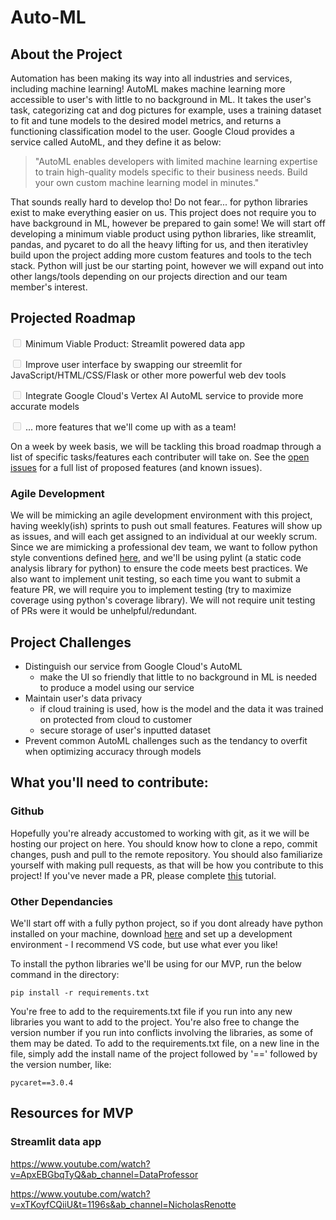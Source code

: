 # Auto-ML

## About the Project
<!-- TODO: add in repo badges once project starts-->
<!-- TODO: insert screenshot of application page-->
Automation has been making its way into all industries and services, including machine learning! AutoML makes machine learning more accessible to user's with little to no background in ML. It takes the user's task, categorizing cat and dog pictures for example, uses a training dataset to fit and tune models to the desired model metrics, and returns a functioning classification model to the user. Google Cloud provides a service called AutoML, and they define it as below:

> "AutoML enables developers with limited machine learning expertise to train high-quality models specific to their business needs. Build your own custom machine learning model in minutes."

That sounds really hard to develop tho! Do not fear... for python libraries exist to make everything easier on us. This project does not require you to have background in ML, however be prepared to gain some! We will start off developing a minimum viable product using python libraries, like streamlit, pandas, and pycaret to do all the heavy lifting for us, and then iterativley build upon the project adding more custom features and tools to the tech stack. Python will just be our starting point, however we will expand out into other langs/tools depending on our projects direction and our team member's interest. 

## Projected Roadmap
<input type="checkbox" disabled /> Minimum Viable Product: Streamlit powered data app 

<input type="checkbox" disabled /> Improve user interface by swapping our streemlit for JavaScript/HTML/CSS/Flask or other more powerful web dev tools

<input type="checkbox" disabled /> Integrate Google Cloud's Vertex AI AutoML service to provide more accurate models

<input type="checkbox" disabled /> ... more features that we'll come up with as a team! 

On a week by week basis, we will be tackling this broad roadmap through a list of specific tasks/features each contributer will take on. See the [open issues](https://github.com/DSC-McMaster-U/Auto-ML/issues) for a full list of proposed features (and known issues).

### Agile Development
We will be mimicking an agile development environment with this project, having weekly(ish) sprints to push out small features. Features will show up as issues, and will each get assigned to an individual at our weekly scrum. Since we are mimicking a professional dev team, we want to follow python style conventions defined [here](https://peps.python.org/pep-0008/), and we'll be using pylint (a static code analysis library for python) to ensure the code meets best practices. We also want to implement unit testing, so each time you want to submit a feature PR, we will require you to implement testing (try to maximize coverage using python's coverage library). We will not require unit testing of PRs were it would be unhelpful/redundant. 

## Project Challenges 
- Distinguish our service from Google Cloud's AutoML
    - make the UI so friendly that little to no background in ML is needed to produce a model using our service
- Maintain user's data privacy 
    - if cloud training is used, how is the model and the data it was trained on  protected from cloud to customer
    - secure storage of user's inputted dataset
- Prevent common AutoML challenges such as the tendancy to overfit when optimizing accuracy through models

## What you'll need to contribute:

### Github
Hopefully you're already accustomed to working with git, as it we will be hosting our project on here. You should know how to clone a repo, commit changes, push and pull to the remote repository. You should also familiarize yourself with making pull requests, as that will be how you contribute to this project! If you've never made a PR, please complete [this](https://github.com/firstcontributions/first-contributions) tutorial. 

### Other Dependancies
We'll start off with a fully python project, so if you dont already have python installed on your machine, download [here](https://www.python.org/downloads/) and set up a development environment - I recommend VS code, but use what ever you like!

To install the python libraries we'll be using for our MVP, run the below command in the directory:

`pip install -r requirements.txt`

You're free to add to the requirements.txt file if you run into any new libraries you want to add to the project. You're also free to change the version number if you run into conflicts involving the libraries, as some of them may be dated. To add to the requirements.txt file, on a new line in the file, simply add the install name of the project followed by '==' followed by the version number, like:

 `pycaret==3.0.4` 

## Resources for MVP

### Streamlit data app

https://www.youtube.com/watch?v=ApxEBGbqTyQ&ab_channel=DataProfessor

https://www.youtube.com/watch?v=xTKoyfCQiiU&t=1196s&ab_channel=NicholasRenotte




